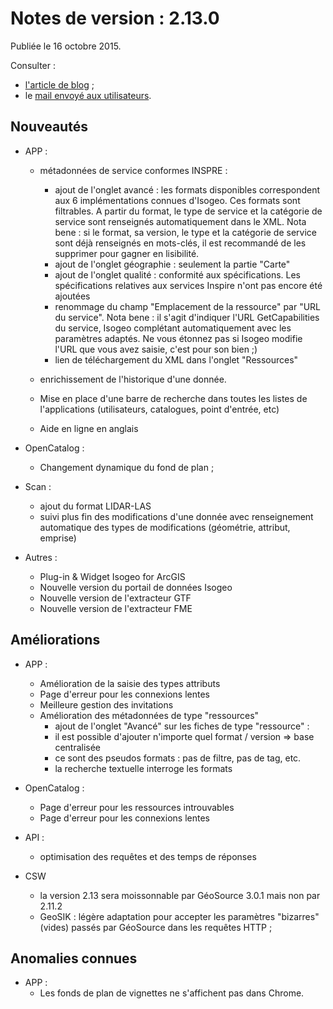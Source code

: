 # Notes de version : 2.13.0

Publiée le 16 octobre 2015.

Consulter :
* [l'article de blog](http://wp.me/p3AlZA-Rg) ;
* le [mail envoyé aux utilisateurs](http://eepurl.com/brcEPr).

## Nouveautés

* APP :
	* métadonnées de service conformes INSPRE :
		* ajout de l'onglet avancé : les formats disponibles correspondent aux 6 implémentations connues d'Isogeo. Ces formats sont filtrables. A partir du format, le type de service et la catégorie de service sont renseignés automatiquement dans le XML.
Nota bene : si le format, sa version, le type et la catégorie de service sont déjà renseignés en mots-clés, il est recommandé de les supprimer pour gagner en lisibilité.
		* ajout de l'onglet géographie : seulement la partie "Carte"
		* ajout de l'onglet qualité : conformité aux spécifications. Les spécifications relatives aux services Inspire n'ont pas encore été ajoutées
		* renommage du champ "Emplacement de la ressource" par "URL du service". Nota bene : il s'agit d'indiquer l'URL GetCapabilities du service, Isogeo complétant automatiquement avec les paramètres adaptés. Ne vous étonnez pas si Isogeo modifie l'URL que vous avez saisie, c'est pour son bien ;)
		* lien de téléchargement du XML dans l'onglet "Ressources"
    * enrichissement de l'historique d'une donnée.

	* Mise en place d'une barre de recherche dans toutes les listes de l'applications (utilisateurs, catalogues, point d'entrée, etc)
	* Aide en ligne en anglais

* OpenCatalog :
	* Changement dynamique du fond de plan ;

* Scan :
	* ajout du format LIDAR-LAS
	* suivi plus fin des modifications d'une donnée avec renseignement automatique des types de modifications (géométrie, attribut, emprise)

* Autres :
	* Plug-in & Widget Isogeo for ArcGIS
	* Nouvelle version du portail de données Isogeo
	* Nouvelle version de l'extracteur GTF
	* Nouvelle version de l'extracteur FME


## Améliorations
* APP :
	* Amélioration de la saisie des types attributs
	* Page d'erreur pour les connexions lentes
	* Meilleure gestion des invitations
	* Amélioration des métadonnées de type "ressources"
		* ajout de l'onglet "Avancé" sur les fiches de type "ressource" :
		* il est possible d'ajouter n'importe quel format / version => base centralisée
		* ce sont des pseudos formats : pas de filtre, pas de tag, etc.
		* la recherche textuelle interroge les formats

* OpenCatalog :
	* Page d'erreur pour les ressources introuvables
	* Page d'erreur pour les connexions lentes

* API :
	* optimisation des requêtes et des temps de réponses

* CSW
	* la version 2.13 sera moissonnable par GéoSource 3.0.1 mais non par 2.11.2
	* GeoSIK : légère adaptation pour accepter les paramètres "bizarres" (vides) passés par GéoSource dans les requêtes HTTP ;

## Anomalies connues
* APP :
	* Les fonds de plan de vignettes ne s'affichent pas dans Chrome.
